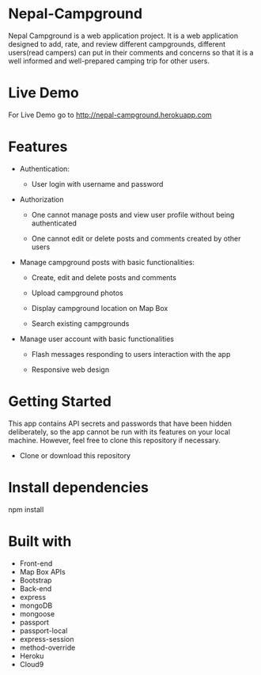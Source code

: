 # Nepal-Campground
Nepal Campground is a web application project. It is a web application designed to add, rate, and review different campgrounds, different users(read campers) can put in their comments and concerns so that it is a well informed and well-prepared camping trip for other users.

# Live Demo
For Live Demo go to http://nepal-campground.herokuapp.com

# Features

  * Authentication:
  
    * User login with username and password
    
  * Authorization

    * One cannot manage posts and view user profile without being authenticated
    
    * One cannot edit or delete posts and comments created by other users
    
  * Manage campground posts with basic functionalities:

    * Create, edit and delete posts and comments
    
    * Upload campground photos
    
    * Display campground location on Map Box
    
    * Search existing campgrounds

  * Manage user account with basic functionalities

    * Flash messages responding to users interaction with the app
    
    * Responsive web design

# Getting Started

This app contains API secrets and passwords that have been hidden deliberately, so the app cannot be run with its features on your local machine. However, feel free to clone this repository if necessary.

* Clone or download this repository
    
# Install dependencies
npm install

# Built with
   * Front-end
   * Map Box APIs
   * Bootstrap
   * Back-end
   * express
   * mongoDB
   * mongoose
   * passport
   * passport-local
   * express-session
   * method-override
   * Heroku
   * Cloud9
